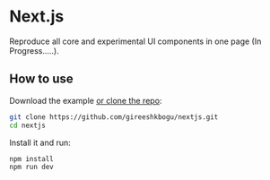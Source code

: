 # Next.js 
Reproduce all core and experimental UI components in one page (In Progress.....).

## How to use

Download the example [or clone the repo](https://github.com/mui-org/material-ui):

```sh
git clone https://github.com/gireeshkbogu/nextjs.git
cd nextjs
```

Install it and run:

```sh
npm install
npm run dev
```


